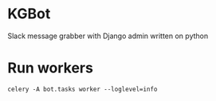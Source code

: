 # KGBot
Slack message grabber with Django admin written on python

# Run workers

```celery -A bot.tasks worker --loglevel=info```
